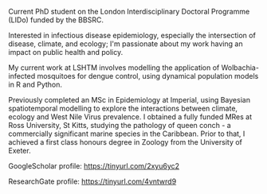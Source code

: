 Current PhD student on the London Interdisciplinary Doctoral Programme (LIDo) funded by the BBSRC.

Interested in infectious disease epidemiology, especially the intersection of disease, climate, and ecology; I'm passionate about my work having an impact on public health and policy.

My current work at LSHTM involves modelling the application of Wolbachia-infected mosquitoes for dengue control, using dynamical population models in R and Python.

Previously completed an MSc in Epidemiology at Imperial, using Bayesian spatiotemporal modelling to explore the interactions between climate, ecology and West Nile Virus prevalence. I obtained a fully funded MRes at Ross University, St Kitts, studying the pathology of queen conch - a commercially significant marine species in the Caribbean. Prior to that, I achieved a first class honours degree in Zoology from the University of Exeter.

GoogleScholar profile: <https://tinyurl.com/2xyu6yc2>

ResearchGate profile: <https://tinyurl.com/4vntwrd9>
